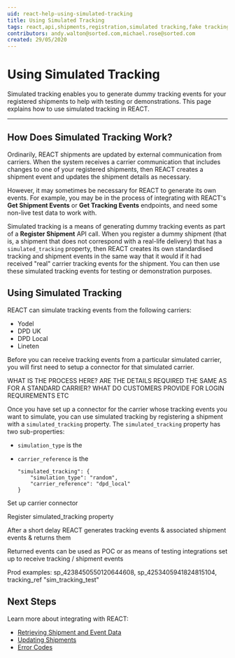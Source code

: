 ```yaml
---
uid: react-help-using-simulated-tracking
title: Using Simulated Tracking
tags: react,api,shipments,registration,simulated tracking,fake tracking
contributors: andy.walton@sorted.com,michael.rose@sorted.com
created: 29/05/2020
---
```

# Using Simulated Tracking

Simulated tracking enables you to generate dummy tracking events for your registered shipments to help with testing or demonstrations. This page explains how to use simulated tracking in REACT.

---

## How Does Simulated Tracking Work?

Ordinarily, REACT shipments are updated by external communication from carriers. When the system receives a carrier communication that includes changes to one of your registered shipments, then REACT creates a shipment event and updates the shipment details as necessary.

However, it may sometimes be necessary for REACT to generate its own events. For example, you may be in the process of integrating with REACT's **Get Shipment Events** or **Get Tracking Events** endpoints, and need some non-live test data to work with.

Simulated tracking is a means of generating dummy tracking events as part of a **Register Shipment** API call. When you register a dummy shipment (that is, a shipment that does not correspond with a real-life delivery) that has a `simulated_tracking` property, then REACT creates its own standardised tracking and shipment events in the same way that it would if it had received "real" carrier tracking events for the shipment. You can then use these simulated tracking events for testing or demonstration purposes.

## Using Simulated Tracking

REACT can simulate tracking events from the following carriers:

* Yodel
* DPD UK
* DPD Local
* Lineten

Before you can receive tracking events from a particular simulated carrier, you will first need to setup a connector for that simulated carrier.  

<span class="highlight"> WHAT IS THE PROCESS HERE? ARE THE DETAILS REQUIRED THE SAME AS FOR A STANDARD CARRIER? WHAT DO CUSTOMERS PROVIDE FOR LOGIN REQUIREMENTS ETC</span>

Once you have set up a connector for the carrier whose tracking events you want to simulate, you can use simulated tracking by registering a shipment with a `simulated_tracking` property. The `simulated_tracking` property has two sub-properties:

* `simulation_type` is the
* `carrier_reference` is the 


      "simulated_tracking": {
          "simulation_type": "random",
          "carrier_reference": "dpd_local"
      }

Set up carrier connector

Register simulated_tracking property

After a short delay REACT generates tracking events & associated shipment events & returns them

Returned events can be used as POC or as means of testing integrations set up to receive tracking / shipment events

Prod examples: sp_4238450550120644608, sp_4253405941824815104, tracking_ref "sim_tracking_test"

## Next Steps

Learn more about integrating with REACT:

* [Retrieving Shipment and Event Data](/react/help/retrieving-data.html)
* [Updating Shipments](/react/help/updating-shipments.html)
* [Error Codes](/react/help/error-codes.html)